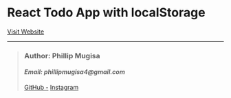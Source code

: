 # React Todo App with localStorage


[Visit Website](https://mugisathedev.netlify.app/)
___
> ### __Author__: Phillip Mugisa
> #### _Email: phillipmugisa4@gmail.com_
> [GitHub -](https://github.com/phillipmugisa) 
> [Instagram](https://www.instagram.com/phillip_03_/?hl=en)
